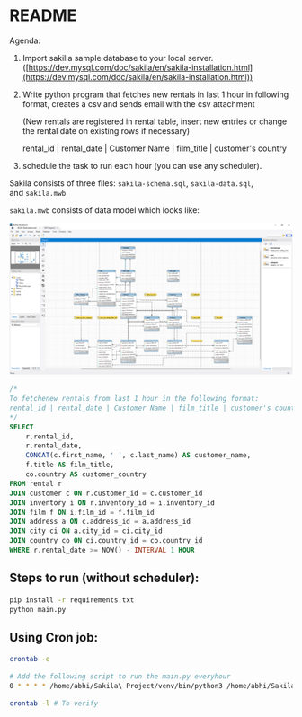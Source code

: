 # README

Agenda:

1.  Import sakilla sample database to your local server.([https://dev.mysql.com/doc/sakila/en/sakila-installation.html](https://dev.mysql.com/doc/sakila/en/sakila-installation.html))
2. Write python program that fetches new rentals in last 1 hour in following format, creates a csv and sends email with the csv attachment
    
    (New rentals are registered in rental table, insert new entries or change the rental date on existing rows if necessary)
    
    rental_id | rental_date | Customer Name | film_title | customer's country
    
3. schedule the task to run each hour (you can use any scheduler).

Sakila consists of three files: `sakila-schema.sql`, `sakila-data.sql`, and `sakila.mwb`

`sakila.mwb` consists of data model which looks like:

![Untitled](image.png)

```sql
/* 
To fetchenew rentals from last 1 hour in the following format:
rental_id | rental_date | Customer Name | film_title | customer's country
*/
SELECT
    r.rental_id,
    r.rental_date,
    CONCAT(c.first_name, ' ', c.last_name) AS customer_name,
    f.title AS film_title,
    co.country AS customer_country
FROM rental r
JOIN customer c ON r.customer_id = c.customer_id
JOIN inventory i ON r.inventory_id = i.inventory_id
JOIN film f ON i.film_id = f.film_id
JOIN address a ON c.address_id = a.address_id
JOIN city ci ON a.city_id = ci.city_id
JOIN country co ON ci.country_id = co.country_id
WHERE r.rental_date >= NOW() - INTERVAL 1 HOUR
```

## Steps to run (without scheduler):

```bash
pip install -r requirements.txt
python main.py
```

## Using Cron job:

```bash
crontab -e
```

```bash
# Add the following script to run the main.py everyhour
0 * * * * /home/abhi/Sakila\ Project/venv/bin/python3 /home/abhi/Sakila\ Project/main.py >> /home/abhi/Sakila\ Project/script.log 2>&1
```

```bash
crontab -l # To verify
```